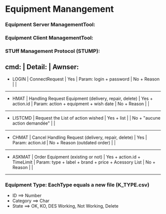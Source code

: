 # Equipment Manangement

### Equipment Server ManagementTool:


### Equipment Client ManagementTool:


### STUff Management Protocol (STUMP):

   cmd:	  |			Detail:					|	Awnser:
-----------------------------------------------------------------------------------------------------------
* LOGIN   |  ConnectRequest						|  Yes
	  |  Param: login + password					|  No + Reason
	  |								|
-----------------------------------------------------------------------------------------------------------
* HMAT	  |  Handling Request Equipment (delivery, repair, delete)	|  Yes + action.id
	  |  Param: action + equipment + wish date			|  No + Reason
	  |  								|
-----------------------------------------------------------------------------------------------------------
* LISTCMD |  Request the List of action wished				|  Yes + list
	  |								|  No + "aucune action demandée"
	  |								|
-----------------------------------------------------------------------------------------------------------
* CHMAT	  |  Cancel Handling Request (delivery, repair, delete)		|  Yes
	  |  Param: action.id						|  No + Reason (outdated order)
	  |								|
-----------------------------------------------------------------------------------------------------------
* ASKMAT  |  Order Equipment (existing or not)				|  Yes + action.id + TimeLimit
	  |  Param: type + label + brand + price + Acessory List	|  No + Reason
	  |								|
-----------------------------------------------------------------------------------------------------------


### Equipment Type: EachType equals a new file (K_TYPE.csv)
- ID ==> Number
- Category ==> Char
- State ==>  OK, KO, DES
	 Working, Not Working, Delete
